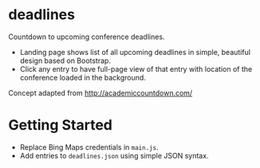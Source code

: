 # deadlines

Countdown to upcoming conference deadlines.

- Landing page shows list of all upcoming deadlines in simple, beautiful design based on Bootstrap.
- Click any entry to have full-page view of that entry with location of the conference loaded in the background.

Concept adapted from http://academiccountdown.com/

# Getting Started

- Replace Bing Maps credentials in `main.js`.
- Add entries to `deadlines.json` using simple JSON syntax.

